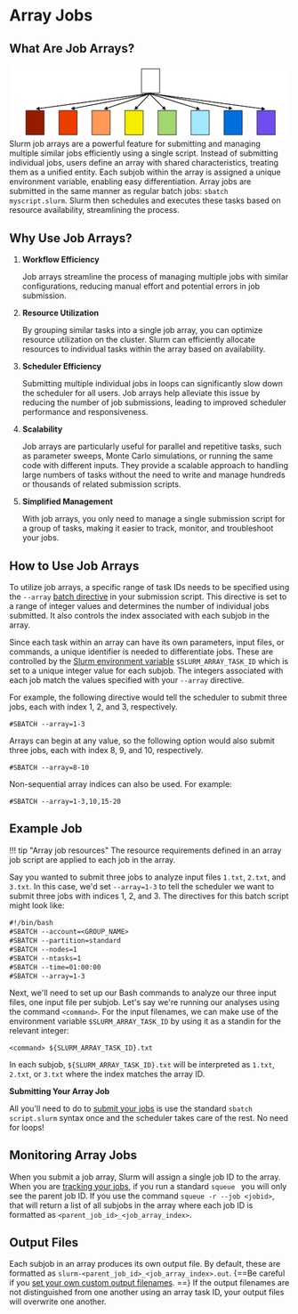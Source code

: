 # Array Jobs


## What Are Job Arrays?

<img src="images/array.png" title="Array job visualization" width="500px" align="right">

Slurm job arrays are a powerful feature for submitting and managing multiple similar jobs efficiently using a single script. Instead of submitting individual jobs, users define an array with shared characteristics, treating them as a unified entity. Each subjob within the array is assigned a unique environment variable, enabling easy differentiation. Array jobs are submitted in the same manner as regular batch jobs: `sbatch myscript.slurm`. Slurm then schedules and executes these tasks based on resource availability, streamlining the process.

## Why Use Job Arrays?

1. **Workflow Efficiency** 

    Job arrays streamline the process of managing multiple jobs with similar configurations, reducing manual effort and potential errors in job submission.

2. **Resource Utilization**

    By grouping similar tasks into a single job array, you can optimize resource utilization on the cluster. Slurm can efficiently allocate resources to individual tasks within the array based on availability. 

3. **Scheduler Efficiency**

    Submitting multiple individual jobs in loops can significantly slow down the scheduler for all users. Job arrays help alleviate this issue by reducing the number of job submissions, leading to improved scheduler performance and responsiveness.

3. **Scalability**

    Job arrays are particularly useful for parallel and repetitive tasks, such as parameter sweeps, Monte Carlo simulations, or running the same code with different inputs. They provide a scalable approach to handling large numbers of tasks without the need to write and manage hundreds or thousands of related submission scripts.

4. **Simplified Management**

    With job arrays, you only need to manage a single submission script for a group of tasks, making it easier to track, monitor, and troubleshoot your jobs.

## How to Use Job Arrays

To utilize job arrays, a specific range of task IDs needs to be specified using the ```--array``` [batch directive](../batch_directives/) in your submission script. This directive is set to a range of integer values and determines the number of individual jobs submitted. It also controls the index associated with each subjob in the array.

Since each task within an array can have its own parameters, input files, or commands, a unique identifier is needed to differentiate jobs. These are controlled by the [Slurm environment variable](../environment_variables/) ```$SLURM_ARRAY_TASK_ID``` which is set to a unique integer value for each subjob. The integers associated with each job match the values specified with your `--array` directive.

For example, the following directive would tell the scheduler to submit three jobs, each with index 1, 2, and 3, respectively.

```
#SBATCH --array=1-3
```
Arrays can begin at any value, so the following option would also submit three jobs, each with index 8, 9, and 10, respectively.

```
#SBATCH --array=8-10
```

Non-sequential array indices can also be used. For example:

```
#SBATCH --array=1-3,10,15-20
```


## Example Job

!!! tip "Array job resources"
    The resource requirements defined in an array job script are applied to each job in the array.

Say you wanted to submit three jobs to analyze input files ```1.txt```, ```2.txt```, and ```3.txt```. In this case, we'd set ```--array=1-3``` to tell the scheduler we want to submit three jobs with indices 1, 2, and 3. The directives for this batch script might look like:

```
#!/bin/bash
#SBATCH --account=<GROUP_NAME>
#SBATCH --partition=standard
#SBATCH --nodes=1
#SBATCH --ntasks=1
#SBATCH --time=01:00:00
#SBATCH --array=1-3
```

Next, we'll need to set up our Bash commands to analyze our three input files, one input file per subjob. Let's say we're running our analyses using the command ```<command>```. For the input filenames, we can make use of the environment variable ```$SLURM_ARRAY_TASK_ID``` by using it as a standin for the relevant integer:

```
<command> ${SLURM_ARRAY_TASK_ID}.txt
```

In each subjob, ```${SLURM_ARRAY_TASK_ID}.txt``` will be interpreted as ```1.txt```, ```2.txt```, or ```3.txt``` where the index matches the array ID.

**Submitting Your Array Job**

All you'll need to do to [submit your jobs](../submitting_jobs/) is use the standard ```sbatch script.slurm``` syntax once and the scheduler takes care of the rest. No need for loops! 

## Monitoring Array Jobs

When you submit a job array, Slurm will assign a single job ID to the array. When you are [tracking your jobs](../../system_commands/), if you run a standard ```squeue ``` you will only see the parent job ID. If you use the command ```squeue -r --job <jobid>```, that will return a list of all subjobs in the array where each job ID is formatted as ```<parent_job_id>_<job_array_index>```. 

## Output Files

Each subjob in an array produces its own output file. By default, these are formatted as ```slurm-<parent_job_id>_<job_array_index>.out```. {==Be careful if you [set your own custom output filenames](../batch_directives/#output-filenames). ==} If the output filenames are not distinguished from one another using an array task ID, your output files will overwrite one another. 